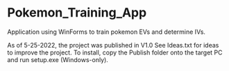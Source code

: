 # Pokemon_Training_App
Application using WinForms to train pokemon EVs and determine IVs.

As of 5-25-2022, the project was published in V1.0 
See Ideas.txt for ideas to improve the project.
To install, copy the Publish folder onto the target PC and run setup.exe (Windows-only).
